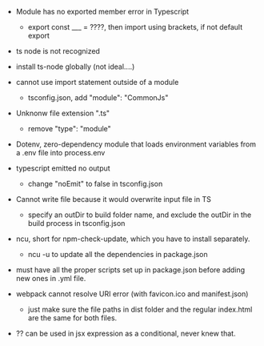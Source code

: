 - Module has no exported member error in Typescript

  - export const \_\_\_ = ????, then import using brackets, if not default export

- ts node is not recognized
- install ts-node globally (not ideal....)

- cannot use import statement outside of a module

  - tsconfig.json, add "module": "CommonJs"

- Unknonw file extension ".ts"

  - remove "type": "module"

- Dotenv, zero-dependency module that loads environment variables from a .env file into process.env

- typescript emitted no output

  - change "noEmit" to false in tsconfig.json

- Cannot write file because it would overwrite input file in TS

  - specify an outDir to build folder name, and exclude the outDir in the build process in tsconfig.json

- ncu, short for npm-check-update, which you have to install separately.

  - ncu -u to update all the dependencies in package.json

- must have all the proper scripts set up in package.json before adding new ones in .yml file.

- webpack cannot resolve URI error (with favicon.ico and manifest.json)

  - just make sure the file paths in dist folder and the regular index.html are the same for both files.

- ?? can be used in jsx expression as a conditional, never knew that.
